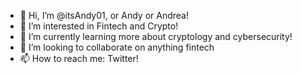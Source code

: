 - 👋 Hi, I’m @itsAndy01, or Andy or Andrea!
- 👀 I’m interested in Fintech and Crypto!
- 🌱 I’m currently learning more about cryptology and cybersecurity!
- 💞️ I’m looking to collaborate on anything fintech 
- 📫 How to reach me: Twitter!

